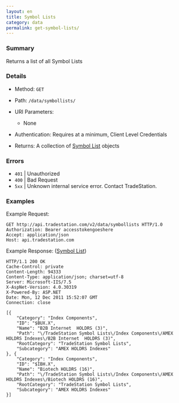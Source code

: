 ```yaml
---
layout: en
title: Symbol Lists
category: data
permalink: get-symbol-lists/
---
```


### Summary

Returns a list of all Symbol Lists

### Details

* Method: `GET`
* Path: `/data/symbollists/`
* URI Parameters: 

  * None
* Authentication: Requires at a minimum, Client Level Credentials
* Returns: A collection of [Symbol List](../../objects/symbol-list) objects

### Errors

* `401` | Unauthorized
* `400` | Bad Request
* `5xx` | Unknown internal service error. Contact TradeStation.


### Examples

Example Request:

    GET http://api.tradestation.com/v2/data/symbollists HTTP/1.0
    Authorization: Bearer accesstokengoeshere
    Accept: application/json
    Host: api.tradestation.com

Example Response: ([Symbol List](../../objects/symbol-list))

    HTTP/1.1 200 OK
    Cache-Control: private
    Content-Length: 94333
    Content-Type: application/json; charset=utf-8
    Server: Microsoft-IIS/7.5
    X-AspNet-Version: 4.0.30319
    X-Powered-By: ASP.NET
    Date: Mon, 12 Dec 2011 15:52:07 GMT
    Connection: close

    [{
        "Category": "Index Components",
        "ID": "$BUX.X",
        "Name": "B2B Internet  HOLDRS (3)",
        "Path": "\/TradeStation Symbol Lists\/Index Components\/AMEX HOLDRS Indexes\/B2B Internet  HOLDRS (3)",
        "RootCategory": "TradeStation Symbol Lists",
        "Subcategory": "AMEX HOLDRS Indexes"
    }, {
        "Category": "Index Components",
        "ID": "$IBH.X",
        "Name": "Biotech HOLDRS (16)",
        "Path": "\/TradeStation Symbol Lists\/Index Components\/AMEX HOLDRS Indexes\/Biotech HOLDRS (16)",
        "RootCategory": "TradeStation Symbol Lists",
        "Subcategory": "AMEX HOLDRS Indexes"
    }]
